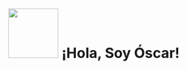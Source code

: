 # <img src="https://emojipedia-us.s3.amazonaws.com/source/noto-emoji-animations/344/fire_1f525.gif" width="100px"> ¡Hola, Soy Óscar!
